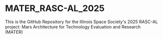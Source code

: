 # MATER_RASC-AL_2025
This is the GitHub Repository for the Illinois Space Society's 2025 RASC-AL project: Mars Architecture for Technology Evaluation and Research (MATER)

